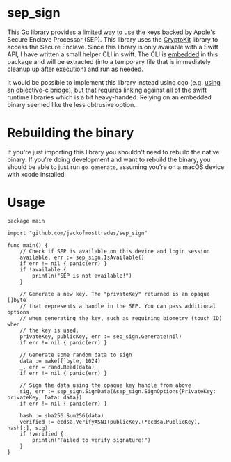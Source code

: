 # sep_sign

This Go library provides a limited way to use the keys backed by Apple's Secure Enclave Processor (SEP).
This library uses the [CryptoKit](https://developer.apple.com/documentation/cryptokit/secureenclave) library to access the Secure Enclave.
Since this library is only available with a Swift API, I have written a small helper CLI in swift.
The CLI is [embedded](https://pkg.go.dev/embed) in this package and will be extracted (into a temporary file that is immediately cleanup up after execution) and run as needed.

It would be possible to implement this library instead using cgo (e.g. [using an objective-c bridge](https://github.com/smasher164/swift-cgo-example)), but that requires linking against all of the swift runtime libraries which is a bit heavy-handed.
Relying on an embedded binary seemed like the less obtrusive option.

# Rebuilding the binary

If you're just importing this library you shouldn't need to rebuild the native binary.
If you're doing development and want to rebuild the binary, you should be able to just run `go generate`, assuming you're on a macOS device with xcode installed.

# Usage

```
package main

import "github.com/jackofmosttrades/sep_sign"

func main() {
    // Check if SEP is available on this device and login session
    available, err := sep_sign.IsAvailable()
    if err != nil { panic(err) }
    if !available {
        println("SEP is not available!")
    }

    // Generate a new key. The "privateKey" returned is an opaque []byte
    // that represents a handle in the SEP. You can pass additional options
    // when generating the key, such as requiring biometry (touch ID) when
    // the key is used.
    privateKey, publicKey, err := sep_sign.Generate(nil)
    if err != nil { panic(err) }

    // Generate some random data to sign
    data := make([]byte, 1024)
    _, err = rand.Read(data)
    if err != nil { panic(err) }

    // Sign the data using the opaque key handle from above
    sig, err := sep_sign.SignData(&sep_sign.SignOptions{PrivateKey: privateKey, Data: data})
    if err != nil { panic(err) }

    hash := sha256.Sum256(data)
    verified := ecdsa.VerifyASN1(publicKey.(*ecdsa.PublicKey), hash[:], sig)
    if !verified {
        println("Failed to verify signature!")
    }
}
```